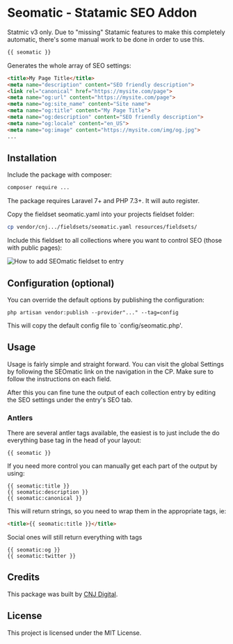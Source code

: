 # Seomatic - Statamic SEO Addon

Statmic v3 only. Due to "missing" Statamic features to make this completely automatic, there's some manual work to be done in order to use this.

```php
{{ seomatic }}
```

Generates the whole array of SEO settings:

```html
<title>My Page Title</title>
<meta name="description" content="SEO friendly description">
<link rel="canonical" href="https://mysite.com/page">
<meta name="og:url" content="https://mysite.com/page">
<meta name="og:site_name" content="Site name">
<meta name="og:title" content="My Page Title">
<meta name="og:description" content="SEO friendly description">
<meta name="og:locale" content="en_US">
<meta name="og:image" content="https://mysite.com/img/og.jpg">
...
```


## Installation
Include the package with composer:
```sh
composer require ...
```

The package requires Laravel 7+ and PHP 7.3+. It will auto register.

Copy the fieldset seomatic.yaml into your projects fieldset folder:
```sh
cp vendor/cnj.../fieldsets/seomatic.yaml resources/fieldsets/
```

Include this fieldset to all collections where you want to control SEO (those with public pages):

![How to add SEOmatic fieldset to entry](https://media.giphy.com/media/SAUAWHkR34qX105xnS/giphy.gif)

## Configuration (optional)

You can override the default options by publishing the configuration:
```
php artisan vendor:publish --provider"..." --tag=config
```

This will copy the default config file to `config/seomatic.php'.

## Usage

Usage is fairly simple and straight forward. You can visit the global Settings by following the SEOmatic link on the navigation in the CP. Make sure to follow the instructions on each field.

After this you can fine tune the output of each collection entry by editing the SEO settings under the entry's SEO tab.

### Antlers

There are several antler tags available, the easiest is to just include the do everything base tag in the head of your layout:
```
{{ seomatic }}
```

If you need more control you can manually get each part of the output by using:

```
{{ seomatic:title }}
{{ seomatic:description }}
{{ seomatic:canonical }}
```
This will return strings, so you need to wrap them in the appropriate tags, ie:
```html
<title>{{ seomatic:title }}</title>
```

Social ones will still return everything with tags

```
{{ seomatic:og }}
{{ seomatic:twitter }}
```

## Credits
This package was built by [CNJ Digital](https://www.cnj.si/).

## License
This project is licensed under the MIT License.
